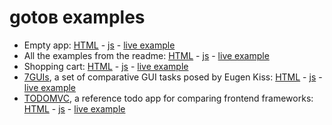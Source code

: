 # gotoв examples

- Empty app: [HTML](app.html) - [js](app.js) - [live example](https://altocode.nl/gotob2/examples/app.html)
- All the examples from the readme: [HTML](examples.html) - [js](examples.js) - [live example](https://altocode.nl/gotob2/examples/examples.html)
- Shopping cart: [HTML](cart.html) - [js](cart.js) - [live example](https://altocode.nl/gotob2/examples/examples.html)
- [7GUIs](https://github.com/eugenkiss/7guis), a set of comparative GUI tasks posed by Eugen Kiss: [HTML](7guis.html) - [js](7guis.js) - [live example](https://altocode.nl/gotob2/examples/7guis.html)
- [TODOMVC](http://todomvc.com/), a reference todo app for comparing frontend frameworks: [HTML](todomvc.html) - [js](todomvc.js) - [live example](https://altocode.nl/gotob2/examples/todomvc.html)
